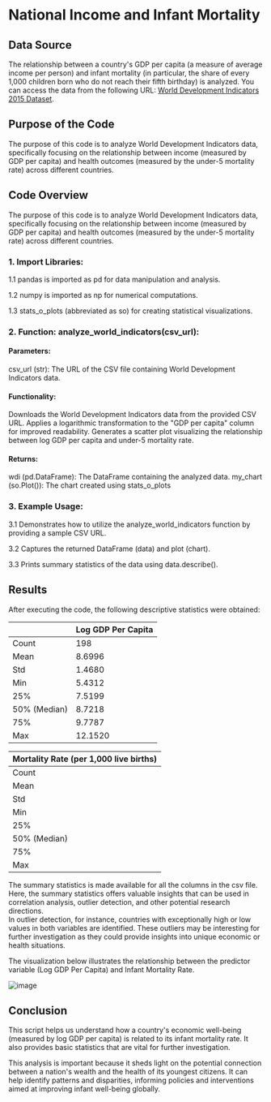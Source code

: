 # National Income and Infant Mortality

## Data Source

The relationship between a country's GDP per capita (a measure of average income per person) and infant mortality (in particular, the share of every 1,000 children born who do not reach their fifth birthday) is analyzed. You can access the data from the following URL: [World Development Indicators 2015 Dataset](https://media.githubusercontent.com/media/nickeubank/MIDS_Data/master/World_Development_Indicators/wdi_small_tidy_2015.csv).

## Purpose of the Code

The purpose of this code is to analyze World Development Indicators data, specifically focusing on the relationship between income (measured by GDP per capita) and health outcomes (measured by the under-5 mortality rate) across different countries.

## Code Overview

The purpose of this code is to analyze World Development Indicators data, specifically focusing on the relationship between income (measured by GDP per capita) and health outcomes (measured by the under-5 mortality rate) across different countries.

### 1. Import Libraries:

1.1 pandas is imported as pd for data manipulation and analysis.  

1.2 numpy is imported as np for numerical computations.  

1.3 stats_o_plots (abbreviated as so) for creating statistical visualizations.
 
### 2. Function: analyze_world_indicators(csv_url):

#### Parameters:

csv_url (str): The URL of the CSV file containing World Development Indicators data.

#### Functionality:

Downloads the World Development Indicators data from the provided CSV URL.
Applies a logarithmic transformation to the "GDP per capita" column for improved readability.
Generates a scatter plot visualizing the relationship between log GDP per capita and under-5 mortality rate.

#### Returns:

wdi (pd.DataFrame): The DataFrame containing the analyzed data.
my_chart (so.Plot()): The chart created using stats_o_plots

### 3. Example Usage:

3.1 Demonstrates how to utilize the analyze_world_indicators function by providing a sample CSV URL.  

3.2 Captures the returned DataFrame (data) and plot (chart).  

3.3 Prints summary statistics of the data using data.describe().


## Results

After executing the code, the following descriptive statistics were obtained:

|                     | Log GDP Per Capita |
|---------------------|------------------|
| Count               | 198              |
| Mean                | 8.6996           |
| Std                 | 1.4680           |
| Min                 | 5.4312           |
| 25%                 | 7.5199           |
| 50% (Median)        | 8.7218           |
| 75%                 | 9.7787           |
| Max                 | 12.1520          |

| Mortality Rate (per 1,000 live births) |
|---------------------------------------|
| Count                                 | 193                                   |
| Mean                                  | 31.2964                               |
| Std                                   | 31.4032                               |
| Min                                   | 2.3                                   |
| 25%                                   | 8.0                                   |
| 50% (Median)                          | 17.3                                  |
| 75%                                   | 48.7                                  |
| Max                                   | 135.6                                 |



The summary statistics is made available for all the columns in the csv file.  
Here, the summary statistics offers valuable insights that can be used in correlation analysis, outlier detection, and other potential research directions.  
In outlier detection, for instance, countries with exceptionally high or low values in both variables are identified. These outliers may be interesting for further investigation as they could provide insights into unique economic or health situations.

The visualization below illustrates the relationship between the predictor variable (Log GDP Per Capita) and Infant Mortality Rate.

![image](https://github.com/midspooj/pb226-de-miniproject-2/assets/142264378/f007767e-5b32-48a6-a00e-80b2fca73acd)


## Conclusion

This script helps us understand how a country's economic well-being (measured by log GDP per capita) is related to its infant mortality rate. It also provides basic statistics that are vital for further investigation.

This analysis is important because it sheds light on the potential connection between a nation's wealth and the health of its youngest citizens. It can help identify patterns and disparities, informing policies and interventions aimed at improving infant well-being globally.

